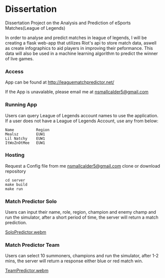 # Dissertation
Dissertation Project on the Analysis and Prediction of eSports Matches(League of Legends)

In order to analyse and predict matches in league of legends, I will be creating a flask web-app that utilizes Riot's api to store match data, aswell as create infographics to aid players in improving their peformance. This data will also be used in a machine learning algorithm to predict the winner of live games.

### Access

App can be found at http://leaguematchpredictor.net/

If the App is unavalable, please email me at nsmallcalder5@gmail.com

### Running App

Users can query League of Legends account names to use the application.
If a user does not have a League of Legends Account, use any from below:
```
Name          Region
Mealsz        EUW1
Lil Natchy    EUW1
ItWoZnOtMee   EUW1
```
### Hosting

Request a Config file from me nsmallcalder5@gmail.com
clone or download repository
```
cd server
make build
make run
```

####


### Match Predictor Solo

Users can input their name, role, region, champion and enemy champ and run the simulator, after a short period of time, the server will return a match prediction.

[SoloPredictor.webm](https://user-images.githubusercontent.com/74361286/235540717-139ac77e-5f96-4f95-bc75-d500a72b17b3.webm)



### Match Predictor Team

Users can select 10 summoners, champions and run the simulator, after 1-2 mins, the server will return a response either blue or red match win.

[TeamPredictor.webm](https://user-images.githubusercontent.com/74361286/235540711-49027c7a-7615-4782-b390-632ee31b5b2e.webm)


